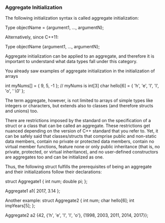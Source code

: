 ### Aggregate Initialization

The following initialization syntax is called aggregate initialization:

  Type objectName = {argument1, …, argumentN};

Alternatively, since C++11:

  Type objectName {argument1, …, argumentN};

Aggregate initialization can be applied to an aggregate, and therefore it is important to understand what data types fall under this category.

You already saw examples of aggregate initialization in the initialization of arrays

  int myNums[] = { 9, 5, -1 }; // myNums is int[3]
  char hello[6] = { 'h', 'e', 'l', 'l', 'o', ' \0' };

The term aggregate, however, is not limited to arrays of simple types like integers or characters, but extends also to classes (and therefore structs and unions) too.

There are restrictions imposed by the standard on the specification of a struct or a class that can be called an aggregate. These restrictions get nuanced depending on the version of C++ standard that you refer to. Yet, it can be safely said that classes/structs that comprise public and non-static data members, contain no private or protected data members, contain no virtual member functions, feature none or only public inheritance (that is, no
private, protected, or virtual inheritance), and no user-defined constructors are aggregates too and can be initialized as one.

Thus, the following struct fulfills the prerequisites of being an aggregate and their initializations follow their declarations:

struct Aggregate1
{
  int num;
  double pi;
};

Aggregate1 a1{ 2017, 3.14 };

Another example:
struct Aggregate2
{
  int num;
  char hello[6];
  int impYears[5];
};

Aggregate2 a2 {42, {'h', 'e', 'l', 'l', 'o'}, {1998, 2003, 2011, 2014, 2017}};
